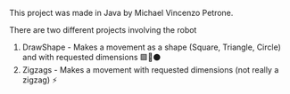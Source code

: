 This project was made in Java by Michael Vincenzo Petrone.

There are two different projects involving the robot 
1. DrawShape - Makes a movement as a shape (Square, Triangle, Circle) and with requested dimensions 🟩🔺⚫
2. Zigzags - Makes a movement with requested dimensions (not really a zigzag) ⚡
